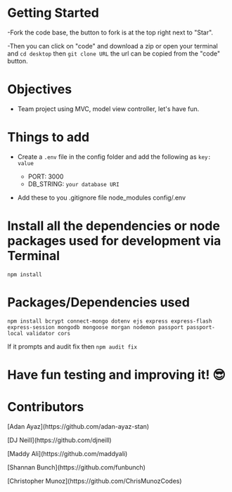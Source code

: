 # Getting Started

-Fork the code base, the button to fork is at the top right next to "Star".

-Then you can click on "code" and download a zip or open your terminal and `cd desktop` then `git clone URL` the url can be copied from the "code" button.

# Objectives

- Team project using MVC, model view controller, let's have fun.

# Things to add

- Create a `.env` file in the config folder and add the following as `key: value`

  - PORT: 3000
  - DB_STRING: `your database URI`

- Add these to you .gitignore file
  node_modules
  config/.env

# Install all the dependencies or node packages used for development via Terminal

`npm install`

# Packages/Dependencies used

`npm install bcrypt connect-mongo dotenv ejs express express-flash express-session mongodb mongoose morgan nodemon passport passport-local validator cors`

If it prompts and audit fix then `npm audit fix`

# Have fun testing and improving it! 😎

# Contributors

<p>[Adan Ayaz](https://github.com/adan-ayaz-stan)</p>
<p>[DJ Neill](https://github.com/djneill)</p>
<p>[Maddy Ali](https://github.com/maddyali)</p>
<p>[Shannan Bunch](https://github.com/funbunch)</p>
<p>[Christopher Munoz](https://github.com/ChrisMunozCodes)</p>
